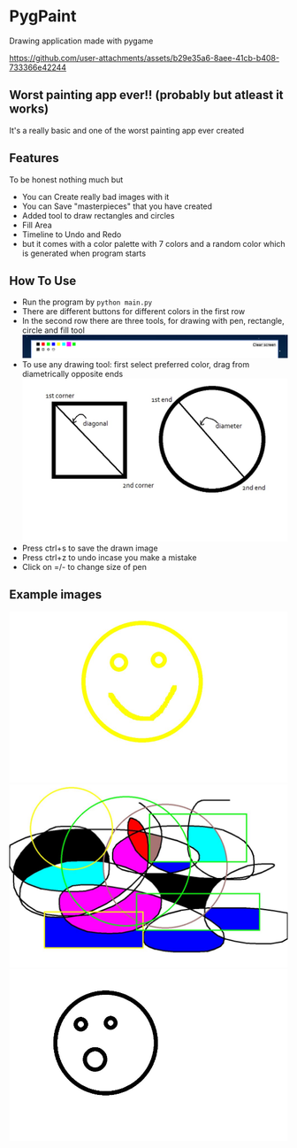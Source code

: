 # PygPaint 
Drawing application made with pygame



https://github.com/user-attachments/assets/b29e35a6-8aee-41cb-b408-733366e42244




## Worst painting app ever!! (probably but atleast it works)
It's a really basic and one of the worst painting app ever created

## Features
To be honest nothing much but
- You can Create really bad images with it
- You can Save "masterpieces" that you have created
- Added tool to draw rectangles and circles
- Fill Area
- Timeline to Undo and Redo 
- but it comes with a color palette with 7 colors and a random color which is generated when program starts

## How To Use
- Run the program by ```python main.py```
- There are different buttons for different colors in the first row
- In the second row there are three tools, for drawing with pen, rectangle, circle and fill tool
![toolbar](img/app/toolbar.png)
- To use any drawing tool: first select preferred color, drag from diametrically opposite ends
![circle and rectangles](img/app/circle_and_rectangle.jpg)
- Press ctrl+s to save the drawn image
- Press ctrl+z to undo incase you make a mistake
- Click on =/- to change size of pen

## Example images
![smiley face](img/app/example1.jpg)
![Abstract Art](img/app/example3.jpg)
![O face](img/app/example2.jpg)
